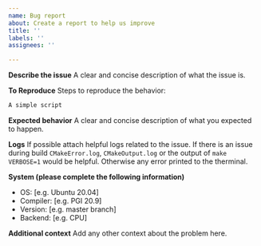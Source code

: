 ```yaml
---
name: Bug report
about: Create a report to help us improve
title: ''
labels: ''
assignees: ''

---
```


**Describe the issue**
A clear and concise description of what the issue is.

**To Reproduce**
Steps to reproduce the behavior:
```bash
A simple script
```

**Expected behavior**
A clear and concise description of what you expected to happen.

**Logs**
If possible attach helpful logs related to the issue.
If there is an issue during build `CMakeError.log`, `CMakeOutput.log` or the output of `make VERBOSE=1` would be helpful.
Otherwise any error printed to the therminal.

**System (please complete the following information)**
 - OS: [e.g. Ubuntu 20.04]
 - Compiler: [e.g. PGI 20.9]
 - Version: [e.g. master branch]
 - Backend: [e.g. CPU]

**Additional context**
Add any other context about the problem here.
